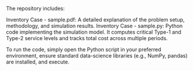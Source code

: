The repository includes:

Inventory Case - sample.pdf: A detailed explanation of the problem setup, methodology, and simulation results.
Inventory Case - sample.py: Python code implementing the simulation model. It computes critical Type-1 and Type-2 service levels and tracks total cost across multiple periods.

To run the code, simply open the Python script in your preferred environment, ensure standard data-science libraries (e.g., NumPy, pandas) are installed, and execute.
